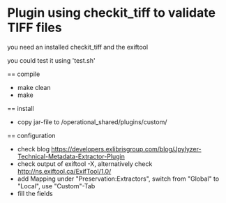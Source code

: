 Plugin using checkit_tiff to validate TIFF files
================================================

you need an installed checkit_tiff and the exiftool

you could test it using 'test.sh'

== compile

* make clean
* make

== install
* copy jar-file to /operational_shared/plugins/custom/

== configuration
* check blog https://developers.exlibrisgroup.com/blog/Jpylyzer-Technical-Metadata-Extractor-Plugin
* check output of exiftool -X, alternatively check http://ns.exiftool.ca/ExifTool/1.0/
* add Mapping under "Preservation:Extractors", switch from "Global" to "Local", use
  "Custom"-Tab
* fill the fields 


